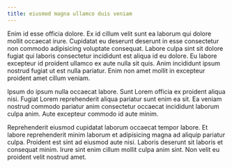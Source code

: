 ```yaml
---
title: eiusmod magna ullamco duis veniam
---
```


Enim id esse officia dolore. Ex id cillum velit sunt ea laborum qui dolore mollit occaecat irure. Cupidatat eu deserunt deserunt in esse consectetur non commodo adipisicing voluptate consequat. Labore culpa sint sit dolore fugiat qui laboris consectetur incididunt est aliqua id eu dolore. Eu labore excepteur id proident ullamco ex aute nulla sit quis. Anim incididunt ipsum nostrud fugiat ut est nulla pariatur. Enim non amet mollit in excepteur proident amet cillum veniam.

Ipsum do ipsum nulla occaecat labore. Sunt Lorem officia ex proident aliqua nisi. Fugiat Lorem reprehenderit aliqua pariatur sunt enim ea sit. Ea veniam nostrud commodo pariatur anim consectetur occaecat incididunt laborum culpa anim. Aute excepteur commodo id aute minim.

Reprehenderit eiusmod cupidatat laborum occaecat tempor labore. Et labore reprehenderit minim laborum et adipisicing magna ad aliquip pariatur culpa. Proident est sint ad eiusmod aute nisi. Laboris deserunt sit laboris et consequat minim. Irure sint enim cillum mollit culpa anim sint. Non velit eu proident velit nostrud amet.
